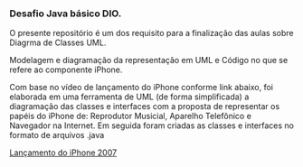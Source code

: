 ### Desafio Java básico DIO.

O presente repositório é um dos requisito para 
a finalização das aulas sobre Diagrma de Classes UML.

Modelagem e diagramação da representação em UML 
e Código no que se refere ao componente iPhone.

Com base no vídeo de lançamento do iPhone conforme
link abaixo, foi elaborada em uma ferramenta de UML
(de forma simplificada) a diagramação das classes
e interfaces com a proposta de representar os 
papéis do iPhone de: 
Reprodutor Musicial, Aparelho Telefônico e 
Navegador na Internet. Em seguida foram criadas as
classes e interfaces no formato de arquivos .java

[Lançamento do iPhone 2007](https://www.youtube.com/watch?v=9ou608QQRq8)
